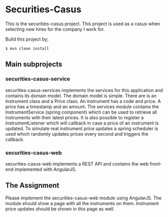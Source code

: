 # Securities-Casus

This is the securities-casus project. This project is used as a casus when selecting new hires for the company I work for.

Build this project by;
    
    $ mvn clean install

## Main subprojects

### securities-casus-service

securities-casus-services implements the services for this application and contains its domain model.
The domain model is simple. There are is an Instrument class and a Price class. An instrument has a code and price. 
A price has a timestamp and an amount. The services module contains the InstrumentService (spring component) which can be used to retrieve all instruments with their latest prices. It is also possible to register a InstrumentListener which will callback in case a price of an instrument is updated.
To simulate real instrument price updates a spring scheduler is used which randomly updates prices every second and triggers the callback.


### securities-casus-web

securities-casus-web implements a REST API and contains the web front-end implemented with AngularJS.

## The Assignment

Please implement the securities-casus-web module using AngularJS. The module should show a page with all the instruments on them.
Instrument price updates should be shown in this page as well.
